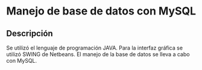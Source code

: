 # Manejo de base de datos con MySQL

## Descripción


Se utilizó el lenguaje de programación JAVA. Para la interfaz gráfica se utilizó SWING de Netbeans. El manejo de la base de datos se lleva a cabo con MySQL.
